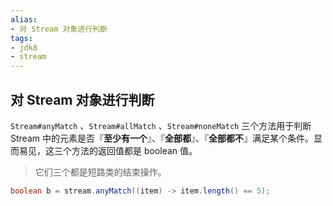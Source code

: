```yaml
---
alias: 
- 对 Stream 对象进行判断
tags: 
- jdk8 
- stream
---
```


## 对 Stream 对象进行判断

`Stream#anyMatch` 、`Stream#allMatch` 、`Stream#noneMatch` 三个方法用于判断 Stream 中的元素是否『**至少有一个**』、『**全部都**』、『**全部都不**』满足某个条件。显而易见，这三个方法的返回值都是 boolean 值。

> 它们三个都是短路类的结束操作。

```java
boolean b = stream.anyMatch((item) -> item.length() == 5);
```
